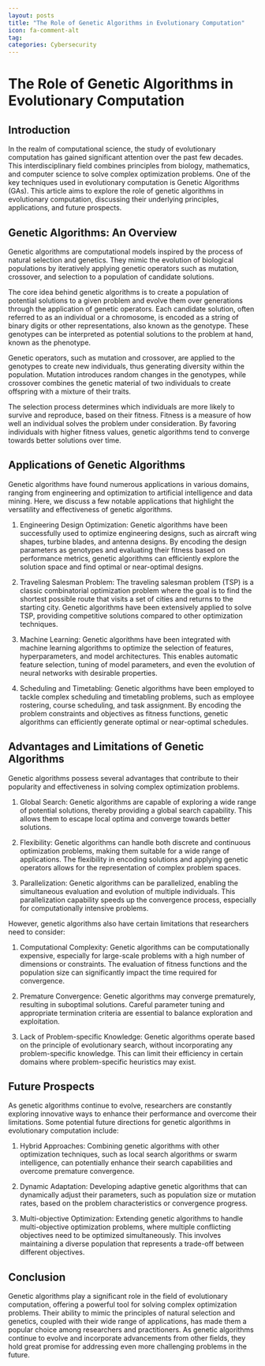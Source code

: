 ```yaml
---
layout: posts
title: "The Role of Genetic Algorithms in Evolutionary Computation"
icon: fa-comment-alt
tag:      
categories: Cybersecurity
---
```



# The Role of Genetic Algorithms in Evolutionary Computation

## Introduction

In the realm of computational science, the study of evolutionary computation has gained significant attention over the past few decades. This interdisciplinary field combines principles from biology, mathematics, and computer science to solve complex optimization problems. One of the key techniques used in evolutionary computation is Genetic Algorithms (GAs). This article aims to explore the role of genetic algorithms in evolutionary computation, discussing their underlying principles, applications, and future prospects.

## Genetic Algorithms: An Overview

Genetic algorithms are computational models inspired by the process of natural selection and genetics. They mimic the evolution of biological populations by iteratively applying genetic operators such as mutation, crossover, and selection to a population of candidate solutions.

The core idea behind genetic algorithms is to create a population of potential solutions to a given problem and evolve them over generations through the application of genetic operators. Each candidate solution, often referred to as an individual or a chromosome, is encoded as a string of binary digits or other representations, also known as the genotype. These genotypes can be interpreted as potential solutions to the problem at hand, known as the phenotype.

Genetic operators, such as mutation and crossover, are applied to the genotypes to create new individuals, thus generating diversity within the population. Mutation introduces random changes in the genotypes, while crossover combines the genetic material of two individuals to create offspring with a mixture of their traits.

The selection process determines which individuals are more likely to survive and reproduce, based on their fitness. Fitness is a measure of how well an individual solves the problem under consideration. By favoring individuals with higher fitness values, genetic algorithms tend to converge towards better solutions over time.

## Applications of Genetic Algorithms

Genetic algorithms have found numerous applications in various domains, ranging from engineering and optimization to artificial intelligence and data mining. Here, we discuss a few notable applications that highlight the versatility and effectiveness of genetic algorithms.

1. Engineering Design Optimization: Genetic algorithms have been successfully used to optimize engineering designs, such as aircraft wing shapes, turbine blades, and antenna designs. By encoding the design parameters as genotypes and evaluating their fitness based on performance metrics, genetic algorithms can efficiently explore the solution space and find optimal or near-optimal designs.

2. Traveling Salesman Problem: The traveling salesman problem (TSP) is a classic combinatorial optimization problem where the goal is to find the shortest possible route that visits a set of cities and returns to the starting city. Genetic algorithms have been extensively applied to solve TSP, providing competitive solutions compared to other optimization techniques.

3. Machine Learning: Genetic algorithms have been integrated with machine learning algorithms to optimize the selection of features, hyperparameters, and model architectures. This enables automatic feature selection, tuning of model parameters, and even the evolution of neural networks with desirable properties.

4. Scheduling and Timetabling: Genetic algorithms have been employed to tackle complex scheduling and timetabling problems, such as employee rostering, course scheduling, and task assignment. By encoding the problem constraints and objectives as fitness functions, genetic algorithms can efficiently generate optimal or near-optimal schedules.

## Advantages and Limitations of Genetic Algorithms

Genetic algorithms possess several advantages that contribute to their popularity and effectiveness in solving complex optimization problems.

1. Global Search: Genetic algorithms are capable of exploring a wide range of potential solutions, thereby providing a global search capability. This allows them to escape local optima and converge towards better solutions.

2. Flexibility: Genetic algorithms can handle both discrete and continuous optimization problems, making them suitable for a wide range of applications. The flexibility in encoding solutions and applying genetic operators allows for the representation of complex problem spaces.

3. Parallelization: Genetic algorithms can be parallelized, enabling the simultaneous evaluation and evolution of multiple individuals. This parallelization capability speeds up the convergence process, especially for computationally intensive problems.

However, genetic algorithms also have certain limitations that researchers need to consider:

1. Computational Complexity: Genetic algorithms can be computationally expensive, especially for large-scale problems with a high number of dimensions or constraints. The evaluation of fitness functions and the population size can significantly impact the time required for convergence.

2. Premature Convergence: Genetic algorithms may converge prematurely, resulting in suboptimal solutions. Careful parameter tuning and appropriate termination criteria are essential to balance exploration and exploitation.

3. Lack of Problem-specific Knowledge: Genetic algorithms operate based on the principle of evolutionary search, without incorporating any problem-specific knowledge. This can limit their efficiency in certain domains where problem-specific heuristics may exist.

## Future Prospects

As genetic algorithms continue to evolve, researchers are constantly exploring innovative ways to enhance their performance and overcome their limitations. Some potential future directions for genetic algorithms in evolutionary computation include:

1. Hybrid Approaches: Combining genetic algorithms with other optimization techniques, such as local search algorithms or swarm intelligence, can potentially enhance their search capabilities and overcome premature convergence.

2. Dynamic Adaptation: Developing adaptive genetic algorithms that can dynamically adjust their parameters, such as population size or mutation rates, based on the problem characteristics or convergence progress.

3. Multi-objective Optimization: Extending genetic algorithms to handle multi-objective optimization problems, where multiple conflicting objectives need to be optimized simultaneously. This involves maintaining a diverse population that represents a trade-off between different objectives.

## Conclusion

Genetic algorithms play a significant role in the field of evolutionary computation, offering a powerful tool for solving complex optimization problems. Their ability to mimic the principles of natural selection and genetics, coupled with their wide range of applications, has made them a popular choice among researchers and practitioners. As genetic algorithms continue to evolve and incorporate advancements from other fields, they hold great promise for addressing even more challenging problems in the future.